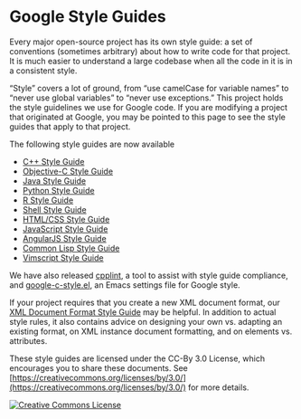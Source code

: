 Google Style Guides
===================

Every major open-source project has its own style guide: a set of conventions
(sometimes arbitrary) about how to write code for that project. It is much
easier to understand a large codebase when all the code in it is in a
consistent style.

“Style” covers a lot of ground, from “use camelCase for variable names” to
“never use global variables” to “never use exceptions.” This project holds the
style guidelines we use for Google code. If you are modifying a project that
originated at Google, you may be pointed to this page to see the style guides
that apply to that project.

The following style guides are now available 
- [C++ Style Guide][cpp]
- [Objective-C Style Guide][objc]
- [Java Style Guide][java]
- [Python Style Guide][py]
- [R Style Guide][r] 
- [Shell Style Guide][sh]
- [HTML/CSS Style Guide][htmlcss]
- [JavaScript Style Guide][js]
- [AngularJS Style Guide][angular]
- [Common Lisp Style Guide][cl]
- [Vimscript Style Guide][vim] 

We have also released [cpplint][cpplint],
a tool to assist with style guide compliance, and [google-c-style.el][emacs],
an Emacs settings file for Google style.

If your project requires that you create a new XML document format, our [XML
Document Format Style Guide][xml] may be helpful. In addition to actual style
rules, it also contains advice on designing your own vs. adapting an existing
format, on XML instance document formatting, and on elements vs. attributes.

These style guides are licensed under the CC-By 3.0 License, which encourages
you to share these documents. See [https://creativecommons.org/licenses/by/3.0/](https://creativecommons.org/licenses/by/3.0/)
for more details.

<a rel="license" href="https://creativecommons.org/licenses/by/3.0/"><img alt="Creative Commons License" style="border-width:0" src="https://i.creativecommons.org/l/by/3.0/88x31.png" /></a>

[cpp]: https://google.github.io/styleguide/cppguide.html
[objc]: https://google.github.io/styleguide/objcguide.xml
[java]: https://google.github.io/styleguide/javaguide.html
[py]: https://google.github.io/styleguide/pyguide.html
[r]: https://google.github.io/styleguide/Rguide.xml
[sh]: https://google.github.io/styleguide/shell.xml
[htmlcss]: https://google.github.io/styleguide/htmlcssguide.xml
[js]: https://google.github.io/styleguide/jsguide.html
[angular]: https://google.github.io/styleguide/angularjs-google-style.html
[cl]: https://google.github.io/styleguide/lispguide.xml
[vim]: https://google.github.io/styleguide/vimscriptguide.xml
[cpplint]: https://github.com/google/styleguide/tree/gh-pages/cpplint
[emacs]: https://raw.githubusercontent.com/google/styleguide/gh-pages/google-c-style.el
[xml]: https://google.github.io/styleguide/xmlstyle.html
